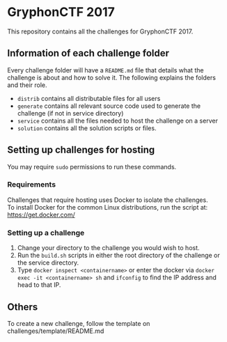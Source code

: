 # GryphonCTF 2017

This repository contains all the challenges for GryphonCTF 2017.

## Information of each challenge folder
Every challenge folder will have a `README.md` file that details what the challenge is about and how to solve it. The following explains the folders and their role.

- `distrib` contains all distributable files for all users
- `generate` contains all relevant source code used to generate the challenge (if not in service directory)
- `service` contains all the files needed to host the challenge on a server
- `solution` contains all the solution scripts or files.

## Setting up challenges for hosting
You may require `sudo` permissions to run these commands.

### Requirements
Challenges that require hosting uses Docker to isolate the challenges.  
To install Docker for the common Linux distributions, run the script at: https://get.docker.com/

### Setting up a challenge
1. Change your directory to the challenge you would wish to host.
2. Run the `build.sh` scripts in either the root directory of the challenge or the service directory.
3. Type `docker inspect <containername>` or enter the docker via `docker exec -it <containername> sh` and `ifconfig` to find the IP address and head to that IP.

## Others
To create a new challenge, follow the template on challenges/template/README.md

